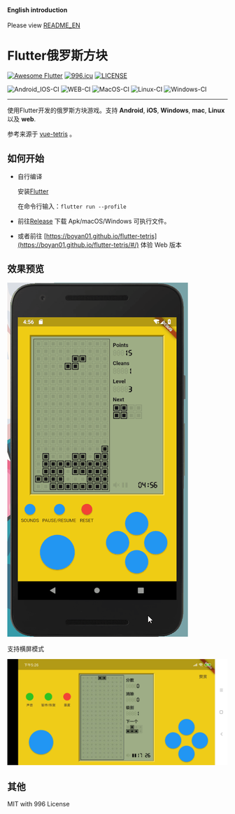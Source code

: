 #### English introduction

Please view [README_EN](https://github.com/boyan01/flutter-tetris/blob/master/README_EN.md)

# Flutter俄罗斯方块
<a href="https://github.com/Solido/awesome-flutter"><img alt="Awesome Flutter" src="https://img.shields.io/badge/Awesome-Flutter-blue.svg?longCache=true&style=flat-square" /></a> [![996.icu](https://img.shields.io/badge/link-996.icu-red.svg)](https://996.icu) [![LICENSE](https://img.shields.io/badge/license-NPL%20(The%20996%20Prohibited%20License)-blue.svg)](https://github.com/996icu/996.ICU/blob/master/LICENSE)



![Android_IOS-CI](https://github.com/liudonghua123/flutter-tetris/workflows/Android_IOS-CI/badge.svg)
![WEB-CI](https://github.com/liudonghua123/flutter-tetris/workflows/WEB-CI/badge.svg)
![MacOS-CI](https://github.com/liudonghua123/flutter-tetris/workflows/MacOS-CI/badge.svg)
![Linux-CI](https://github.com/liudonghua123/flutter-tetris/workflows/Linux-CI/badge.svg)
![Windows-CI](https://github.com/liudonghua123/flutter-tetris/workflows/Windows-CI/badge.svg)

---

使用Flutter开发的俄罗斯方块游戏。支持 **Android**, **iOS**, **Windows**, **mac**, **Linux** 以及 **web**.

参考来源于 [vue-tetris](https://github.com/Binaryify/vue-tetris) 。

## 如何开始

* 自行编译

  安装[Flutter](https://flutter.io/docs/get-started/install)

  在命令行输入：`flutter run --profile`

* 前往[Release](https://github.com/boyan01/flutter-tetris/releases) 下载 Apk/macOS/Windows 可执行文件。

* 或者前往 [https://boyan01.github.io/flutter-tetris](https://boyan01.github.io/flutter-tetris/#/) 体验 Web 版本

## 效果预览

![效果预览](./_preview/game_gif.gif)

支持横屏模式

![横屏](./_preview/screen_land.jpg)


## 其他

MIT with 996 License
